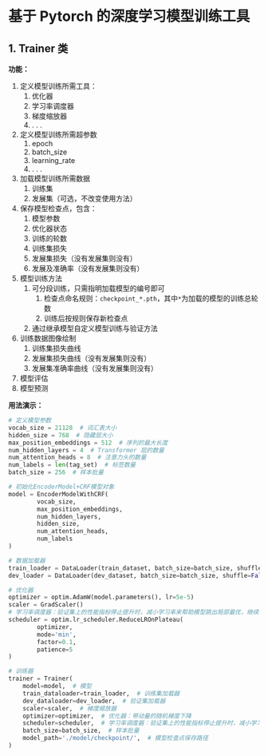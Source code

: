 # 基于 Pytorch 的深度学习模型训练工具

## 1. Trainer 类

**功能：**

1. 定义模型训练所需工具：
   1. 优化器
   2. 学习率调度器
   3. 梯度缩放器
   4. . . .
2. 定义模型训练所需超参数
   1. epoch
   2. batch_size
   3. learning_rate
   4. . . .
3. 加载模型训练所需数据
   1. 训练集
   2. 发展集（可选，不改变使用方法）
4. 保存模型检查点，包含：
   1. 模型参数
   2. 优化器状态
   3. 训练的轮数
   4. 训练集损失
   5. 发展集损失（没有发展集则没有）
   6. 发展及准确率（没有发展集则没有）
5. 模型训练方法
   1. 可分段训练，只需指明加载模型的编号即可
      1. 检查点命名规则：`checkpoint_*.pth`，其中`*`为加载的模型的训练总轮数
      2. 训练后按规则保存新检查点
   2. 通过继承模型自定义模型训练与验证方法
6. 训练数据图像绘制
   1. 训练集损失曲线
   2. 发展集损失曲线（没有发展集则没有）
   3. 发展集准确率曲线（没有发展集则没有）
7. 模型评估
8. 模型预测

**用法演示：**

```Python
# 定义模型参数
vocab_size = 21128  # 词汇表大小
hidden_size = 768  # 隐藏层大小
max_position_embeddings = 512  # 序列的最大长度
num_hidden_layers = 4  # Transformer 层的数量
num_attention_heads = 8  # 注意力头的数量
num_labels = len(tag_set)  # 标签数量
batch_size = 256  # 样本批量

# 初始化EncoderModel+CRF模型对象
model = EncoderModelWithCRF(
        vocab_size, 
        max_position_embeddings,
        num_hidden_layers, 
        hidden_size, 
        num_attention_heads, 
        num_labels
)

# 数据加载器
train_loader = DataLoader(train_dataset, batch_size=batch_size, shuffle=True)
dev_loader = DataLoader(dev_dataset, batch_size=batch_size, shuffle=False)  # 验证时不需要shuffle

# 优化器
optimizer = optim.AdamW(model.parameters(), lr=5e-5)
scaler = GradScaler()
# 学习率调度器：验证集上的性能指标停止提升时，减小学习率来帮助模型跳出局部最优，继续优化
scheduler = optim.lr_scheduler.ReduceLROnPlateau(
        optimizer,
        mode='min',
        factor=0.1,
        patience=5
)

# 训练器
trainer = Trainer(
    model=model,  # 模型
    train_dataloader=train_loader,  # 训练集加载器
    dev_dataloader=dev_loader,  # 验证集加载器
    scaler=scaler,  # 梯度缩放器
    optimizer=optimizer,  # 优化器：带动量的随机梯度下降 
    scheduler=scheduler,  # 学习率调度器：验证集上的性能指标停止提升时，减小学习率来帮助模型跳出局部最优，继续优化
    batch_size=batch_size,  # 样本批量
    model_path='./model/checkpoint/',  # 模型检查点保存路径
)
```
